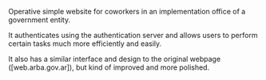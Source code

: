 Operative simple website for coworkers in an implementation office of a government entity.

It authenticates using the authentication server and allows users to perform certain tasks much more efficiently and easily.

It also has a similar interface and design to the original webpage ([web.arba.gov.ar]), but kind of improved and more polished.
